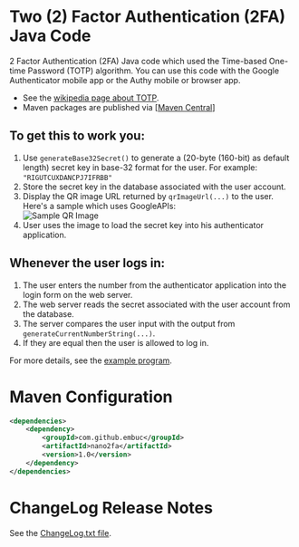 Two (2) Factor Authentication (2FA) Java Code
=============================================

2 Factor Authentication (2FA) Java code which used the Time-based One-time Password (TOTP) algorithm.
You can use this code with the Google Authenticator mobile app or the Authy mobile or browser app.

* See the [wikipedia page about TOTP](https://en.wikipedia.org/wiki/Time-based_One-time_Password_Algorithm).	
* Maven packages are published via [[Maven Central](https://...)]

## To get this to work you:

1. Use `generateBase32Secret()` to generate a (20-byte (160-bit) as default length) secret key in base-32 format for the user.  For example: `"RIGUTCUXDANCPJ7IFRBB"`
2. Store the secret key in the database associated with the user account.
3. Display the QR image URL returned by `qrImageUrl(...)` to the user.  Here's a sample which uses GoogleAPIs:  
![Sample QR Image](https://chart.googleapis.com/chart?chs=200x200&cht=qr&chl=200x200&chld=M|0&cht=qr&chl=otpauth://totp/user@nano2fa.com%3Fsecret%3DRIGUTCUXDANCPJ7IFRBB%26digits%3D6)
4. User uses the image to load the secret key into his authenticator application.

## Whenever the user logs in:

1. The user enters the number from the authenticator application into the login form on the web server.
2. The web server reads the secret associated with the user account from the database.
3. The server compares the user input with the output from `generateCurrentNumberString(...)`.
4. If they are equal then the user is allowed to log in.

For more details, see the [example program](https://github.com/embuc/nano-2FA/blob/master/src/test/java/se/embuc/nano2fa/TwoFactorAuthUsageExample.java).

# Maven Configuration

``` xml
<dependencies>
	<dependency>
		<groupId>com.github.embuc</groupId>
		<artifactId>nano2fa</artifactId>
		<version>1.0</version>
	</dependency>
</dependencies>
```

# ChangeLog Release Notes

See the [ChangeLog.txt file](changelog.txt).
